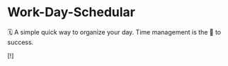# Work-Day-Schedular
🗓 A simple quick way to organize your day. Time management is the 🔑 to success.

[!]